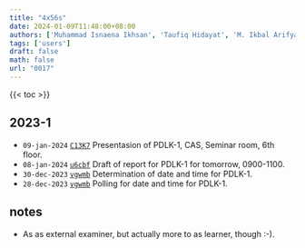 ```yaml
---
title: "4x56s"
date: 2024-01-09T11:48:00+08:00
authors: ['Muhammad Isnaena Ikhsan', 'Taufiq Hidayat', 'M. Ikbal Arifyanto', 'Dhani Herdiwijaya', 'Sparisoma Viridi']
tags: ['users']
draft: false
math: false
url: "0017"
---
```

{{< toc >}}


## 2023-1
+ `09-jan-2024` [`C13K7`](https://www.instagram.com/p/C13K7StPnxo/) Presentasion of PDLK-1, CAS, Seminar room, 6th floor.
+ `08-jan-2024` [`u6cbf`](https://osf.io/u6cbf) Draft of report for PDLK-1 for tomorrow, 0900-1100.
+ `30-dec-2023` [`vgwmb`](https://osf.io/vgwmb) Determination of date and time for PDLK-1.
+ `28-dec-2023` [`vgwmb`](https://osf.io/vgwmb) Polling for date and time for PDLK-1.


## notes
+ As as external examiner, but actually more to as learner, though :-).
